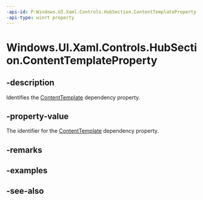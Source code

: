 ```yaml
---
-api-id: P:Windows.UI.Xaml.Controls.HubSection.ContentTemplateProperty
-api-type: winrt property
---
```


<!-- Property syntax
public Windows.UI.Xaml.DependencyProperty ContentTemplateProperty { get; }
-->

# Windows.UI.Xaml.Controls.HubSection.ContentTemplateProperty

## -description
Identifies the [ContentTemplate](hubsection_contenttemplate.md) dependency property.



## -property-value
The identifier for the [ContentTemplate](hubsection_contenttemplate.md) dependency property.

## -remarks

## -examples

## -see-also
